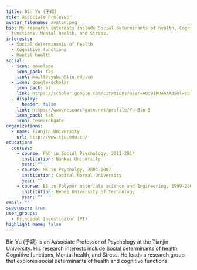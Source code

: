 ```yaml
---
title: Bin Yu (于斌)
role: Associate Professor
avatar_filename: avatar.png
bio: My research interests include Social determinants of health, Cognitive
  functions, Mental health, and Stress.
interests:
  - Social determinants of health
  - Cognitive functions
  - Mental health
social:
  - icon: envelope
    icon_pack: fas
    link: mailto:yubin@tju.edu.cn
  - icon: google-scholar
    icon_pack: ai
    link: https://scholar.google.com/citations?user=AQd91HUAAAAJ&hl=zh-CN
  - display:
      header: false
    link: https://www.researchgate.net/profile/Yu-Bin-3
    icon_pack: fab
    icon: researchgate
organizations:
  - name: Tianjin University
    url: http://www.tju.edu.cn/
education:
  courses:
    - course: PhD in Social Psychology, 2011-2014
      institution: Nankai University
      year: ""
    - course: MS in Psycholgy, 2004-2007
      institution: Capital Normal University
      year: ""
    - course: BS in Polymer materials science and Engineering, 1999-2003
      institution: Hebei University of Technology
      year: ""
email: ""
superuser: true
user_groups:
  - Principal Investigator (PI)
highlight_name: false
---
```


Bin Yu (于斌) is an Associate Professor of Psychology at the Tianjin University. His research interests include Social determinants of health, Cognitive functions, Mental health, and Stress. He leads a research group that explores social determinants of health and cognitive functions.

